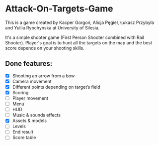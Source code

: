 # Attack-On-Targets-Game

This is a game created by Kacper Gorgoń, Alicja Pęgiel, Łukasz Przybyła and Yuliia Rybchynska at University of Silesia.

It's a simple shooter game (First Person Shooter combined with Rail Shooter). Player's goal is to hunt all the targets on the map and the best score depends on your shooting skills.

## Done features:
- [x] Shooting an arrow from a bow
- [x] Camera movement
- [x] Different points depending on target’s field
- [x] Scoring
- [ ] Player movement
- [ ] Menu
- [ ] HUD
- [ ] Music & sounds effects
- [x] Assets & models
- [ ] Levels
- [ ] End result
- [ ] Score table  
